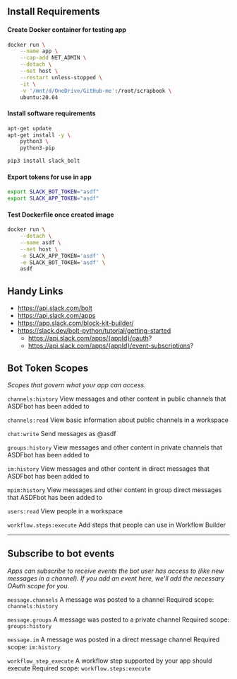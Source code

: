 ## Install Requirements

#### Create Docker container for testing app

```bash
docker run \
    --name app \
    --cap-add NET_ADMIN \
    --detach \
    --net host \
    --restart unless-stopped \
    -it \
    -v '/mnt/d/OneDrive/GitHub-me':/root/scrapbook \
    ubuntu:20.04
```


#### Install software requirements

```bash
apt-get update
apt-get install -y \
    python3 \
    python3-pip

pip3 install slack_bolt
```


#### Export tokens for use in app

```bash
export SLACK_BOT_TOKEN="asdf"
export SLACK_APP_TOKEN="asdf"
```


#### Test Dockerfile once created image

```bash
docker run \
    --detach \
    --name asdf \
    --net host \
    -e SLACK_APP_TOKEN='asdf' \
    -e SLACK_BOT_TOKEN='asdf' \
    asdf
```


## Handy Links
- https://api.slack.com/bolt
- https://api.slack.com/apps
- https://app.slack.com/block-kit-builder/
- https://slack.dev/bolt-python/tutorial/getting-started
    - https://api.slack.com/apps/{appId}/oauth?
    - https://api.slack.com/apps/{appId}/event-subscriptions?


## Bot Token Scopes
*Scopes that govern what your app can access.*

`channels:history`
View messages and other content in public channels that ASDFbot has been added to

`channels:read`
View basic information about public channels in a workspace

`chat:write`
Send messages as @asdf

`groups:history`
View messages and other content in private channels that ASDFbot has been added to

`im:history`
View messages and other content in direct messages that ASDFbot has been added to

`mpim:history`
View messages and other content in group direct messages that ASDFbot has been added to

`users:read`
View people in a workspace

`workflow.steps:execute`
Add steps that people can use in Workflow Builder

---

## Subscribe to bot events
*Apps can subscribe to receive events the bot user has access to (like new messages in a channel). If you add an event here, we’ll add the necessary OAuth scope for you.*

`message.channels`
A message was posted to a channel
Required scope: `channels:history`

`message.groups`
A message was posted to a private channel
Required scope: `groups:history`

`message.im`
A message was posted in a direct message channel
Required scope: `im:history`

`workflow_step_execute`
A workflow step supported by your app should execute
Required scope: `workflow.steps:execute`